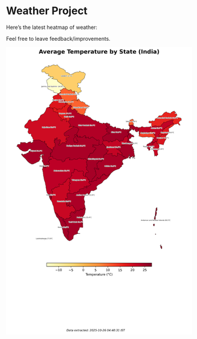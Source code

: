 # Weather Project

Here’s the latest heatmap of weather:

Feel free to leave feedback/improvements.

![India Heatmap](docs/assets/india_heatmap.png?v=FD58EA)
